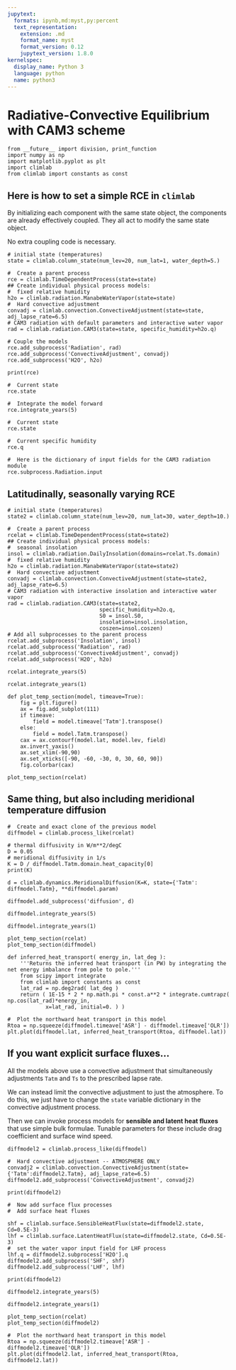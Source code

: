 ```yaml
---
jupytext:
  formats: ipynb,md:myst,py:percent
  text_representation:
    extension: .md
    format_name: myst
    format_version: 0.12
    jupytext_version: 1.8.0
kernelspec:
  display_name: Python 3
  language: python
  name: python3
---
```


# Radiative-Convective Equilibrium with CAM3 scheme

```{code-cell} ipython3
from __future__ import division, print_function
import numpy as np
import matplotlib.pyplot as plt
import climlab
from climlab import constants as const
```

##  Here is how to set a simple RCE in `climlab`

By initializing each component with the same state object, the components are already effectively coupled. They all act to modify the same state object.

No extra coupling code is necessary.

```{code-cell} ipython3
# initial state (temperatures)
state = climlab.column_state(num_lev=20, num_lat=1, water_depth=5.)
```

```{code-cell} ipython3
#  Create a parent process
rce = climlab.TimeDependentProcess(state=state)
## Create individual physical process models:
#  fixed relative humidity
h2o = climlab.radiation.ManabeWaterVapor(state=state)
#  Hard convective adjustment
convadj = climlab.convection.ConvectiveAdjustment(state=state, adj_lapse_rate=6.5)
# CAM3 radiation with default parameters and interactive water vapor
rad = climlab.radiation.CAM3(state=state, specific_humidity=h2o.q)

# Couple the models
rce.add_subprocess('Radiation', rad)
rce.add_subprocess('ConvectiveAdjustment', convadj)
rce.add_subprocess('H2O', h2o)
```

```{code-cell} ipython3
print(rce)
```

```{code-cell} ipython3
#  Current state
rce.state
```

```{code-cell} ipython3
#  Integrate the model forward
rce.integrate_years(5)
```

```{code-cell} ipython3
#  Current state
rce.state
```

```{code-cell} ipython3
#  Current specific humidity
rce.q
```

```{code-cell} ipython3
#  Here is the dictionary of input fields for the CAM3 radiation module
rce.subprocess.Radiation.input
```

## Latitudinally, seasonally varying RCE

```{code-cell} ipython3
# initial state (temperatures)
state2 = climlab.column_state(num_lev=20, num_lat=30, water_depth=10.)
```

```{code-cell} ipython3
#  Create a parent process
rcelat = climlab.TimeDependentProcess(state=state2)
## Create individual physical process models:
#  seasonal insolation
insol = climlab.radiation.DailyInsolation(domains=rcelat.Ts.domain)
#  fixed relative humidity
h2o = climlab.radiation.ManabeWaterVapor(state=state2)
#  Hard convective adjustment
convadj = climlab.convection.ConvectiveAdjustment(state=state2, adj_lapse_rate=6.5)
# CAM3 radiation with interactive insolation and interactive water vapor
rad = climlab.radiation.CAM3(state=state2, 
                             specific_humidity=h2o.q,
                             S0 = insol.S0,
                             insolation=insol.insolation,
                             coszen=insol.coszen)
# Add all subprocesses to the parent process
rcelat.add_subprocess('Insolation', insol)
rcelat.add_subprocess('Radiation', rad)
rcelat.add_subprocess('ConvectiveAdjustment', convadj)
rcelat.add_subprocess('H2O', h2o)
```

```{code-cell} ipython3
rcelat.integrate_years(5)
```

```{code-cell} ipython3
rcelat.integrate_years(1)
```

```{code-cell} ipython3
def plot_temp_section(model, timeave=True):
    fig = plt.figure()
    ax = fig.add_subplot(111)
    if timeave:
        field = model.timeave['Tatm'].transpose()
    else:
        field = model.Tatm.transpose()
    cax = ax.contourf(model.lat, model.lev, field)
    ax.invert_yaxis()
    ax.set_xlim(-90,90)
    ax.set_xticks([-90, -60, -30, 0, 30, 60, 90])
    fig.colorbar(cax)
```

```{code-cell} ipython3
plot_temp_section(rcelat)
```

## Same thing, but also including meridional temperature diffusion

```{code-cell} ipython3
#  Create and exact clone of the previous model
diffmodel = climlab.process_like(rcelat)
```

```{code-cell} ipython3
# thermal diffusivity in W/m**2/degC
D = 0.05
# meridional diffusivity in 1/s
K = D / diffmodel.Tatm.domain.heat_capacity[0]
print(K)
```

```{code-cell} ipython3
d = climlab.dynamics.MeridionalDiffusion(K=K, state={'Tatm': diffmodel.Tatm}, **diffmodel.param)
```

```{code-cell} ipython3
diffmodel.add_subprocess('diffusion', d)
```

```{code-cell} ipython3
diffmodel.integrate_years(5)
```

```{code-cell} ipython3
diffmodel.integrate_years(1)
```

```{code-cell} ipython3
plot_temp_section(rcelat)
plot_temp_section(diffmodel)
```

```{code-cell} ipython3
def inferred_heat_transport( energy_in, lat_deg ):
    '''Returns the inferred heat transport (in PW) by integrating the net energy imbalance from pole to pole.'''
    from scipy import integrate
    from climlab import constants as const
    lat_rad = np.deg2rad( lat_deg )
    return ( 1E-15 * 2 * np.math.pi * const.a**2 * integrate.cumtrapz( np.cos(lat_rad)*energy_in,
            x=lat_rad, initial=0. ) )
```

```{code-cell} ipython3
#  Plot the northward heat transport in this model
Rtoa = np.squeeze(diffmodel.timeave['ASR'] - diffmodel.timeave['OLR'])
plt.plot(diffmodel.lat, inferred_heat_transport(Rtoa, diffmodel.lat))
```

## If you want explicit surface fluxes...

All the models above use a convective adjustment that simultaneously adjustments `Tatm` and `Ts` to the prescribed lapse rate.

We can instead limit the convective adjustment to just the atmosphere. To do this, we just have to change the `state` variable dictionary in the convective adjustment process.

Then we can invoke process models for **sensible and latent heat fluxes** that use simple bulk formulae. Tunable parameters for these include drag coefficient and surface wind speed.

```{code-cell} ipython3
diffmodel2 = climlab.process_like(diffmodel)

#  Hard convective adjustment -- ATMOSPHERE ONLY
convadj2 = climlab.convection.ConvectiveAdjustment(state={'Tatm':diffmodel2.Tatm}, adj_lapse_rate=6.5)
diffmodel2.add_subprocess('ConvectiveAdjustment', convadj2)

print(diffmodel2)
```

```{code-cell} ipython3
#  Now add surface flux processes
#  Add surface heat fluxes

shf = climlab.surface.SensibleHeatFlux(state=diffmodel2.state, Cd=0.5E-3)
lhf = climlab.surface.LatentHeatFlux(state=diffmodel2.state, Cd=0.5E-3)
#  set the water vapor input field for LHF process
lhf.q = diffmodel2.subprocess['H2O'].q
diffmodel2.add_subprocess('SHF', shf)
diffmodel2.add_subprocess('LHF', lhf)

print(diffmodel2)
```

```{code-cell} ipython3
diffmodel2.integrate_years(5)
```

```{code-cell} ipython3
diffmodel2.integrate_years(1)
```

```{code-cell} ipython3
plot_temp_section(rcelat)
plot_temp_section(diffmodel2)
```

```{code-cell} ipython3
#  Plot the northward heat transport in this model
Rtoa = np.squeeze(diffmodel2.timeave['ASR'] - diffmodel2.timeave['OLR'])
plt.plot(diffmodel2.lat, inferred_heat_transport(Rtoa, diffmodel2.lat))
```

```{code-cell} ipython3

```
